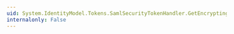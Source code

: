```yaml
---
uid: System.IdentityModel.Tokens.SamlSecurityTokenHandler.GetEncryptingCredentials(System.IdentityModel.Tokens.SecurityTokenDescriptor)
internalonly: False
---
```

